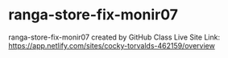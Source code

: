 # ranga-store-fix-monir07
ranga-store-fix-monir07 created by GitHub Class
Live Site Link: https://app.netlify.com/sites/cocky-torvalds-462159/overview

